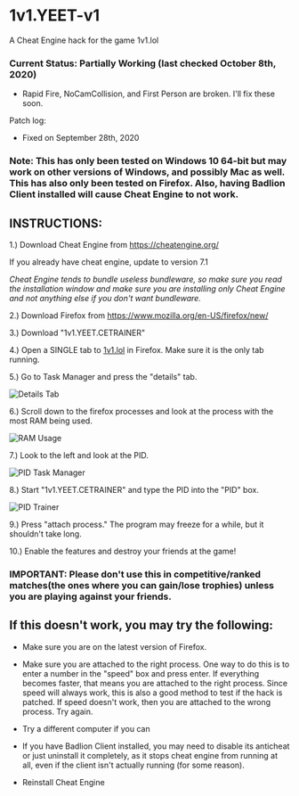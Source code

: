 # 1v1.YEET-v1
A Cheat Engine hack for the game 1v1.lol 

### Current Status: Partially Working (last checked October 8th, 2020)
 - Rapid Fire, NoCamCollision, and First Person are broken. I'll fix these soon. 

Patch log: 
 - Fixed on September 28th, 2020 

### Note: This has only been tested on Windows 10 64-bit but may work on other versions of Windows, and possibly Mac as well. This has also only been tested on Firefox. Also, having Badlion Client installed will cause Cheat Engine to not work. 

## INSTRUCTIONS: 

1.) Download Cheat Engine from https://cheatengine.org/ 

If you already have cheat engine, update to version 7.1 

*Cheat Engine tends to bundle useless bundleware, so make sure you read the installation window and make sure you are installing only Cheat Engine and not anything else if you don't want bundleware.*

2.) Download Firefox from https://www.mozilla.org/en-US/firefox/new/ 

3.) Download "1v1.YEET.CETRAINER" 

4.) Open a SINGLE tab to [1v1.lol](https://1v1.lol) in Firefox. Make sure it is the only tab running. 

5.) Go to Task Manager and press the "details" tab. 

![Details Tab](https://cdn.discordapp.com/attachments/693548483130556610/748647199398952990/detailstab.PNG)

6.) Scroll down to the firefox processes and look at the process with the most RAM being used. 

![RAM Usage](https://cdn.discordapp.com/attachments/693548483130556610/748647870269358120/ramusage.PNG)

7.) Look to the left and look at the PID. 

![PID Task Manager](https://cdn.discordapp.com/attachments/693548483130556610/748647871355813939/pidtaskmgr.PNG)

8.) Start "1v1.YEET.CETRAINER" and type the PID into the "PID" box. 

![PID Trainer](https://cdn.discordapp.com/attachments/693548483130556610/748648273279057961/10832pid.PNG)

9.) Press "attach process." The program may freeze for a while, but it shouldn't take long. 

10.) Enable the features and destroy your friends at the game! 

### IMPORTANT: Please don't use this in competitive/ranked matches(the ones where you can gain/lose trophies) unless you are playing against your friends. 

## If this doesn't work, you may try the following: 

- Make sure you are on the latest version of Firefox. 

- Make sure you are attached to the right process. One way to do this is to enter a number in the "speed" box and press enter. If everything becomes faster, that means you are attached to the right process. Since speed will always work, this is also a good method to test if the hack is patched. If speed doesn't work, then you are attached to the wrong process. Try again. 

- Try a different computer if you can 

- If you have Badlion Client installed, you may need to disable its anticheat or just uninstall it completely, as it stops cheat engine from running at all, even if the client isn't actually running (for some reason). 

- Reinstall Cheat Engine 
